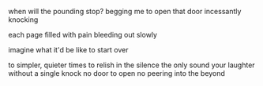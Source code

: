when will the pounding stop?
begging me to open that door
incessantly knocking

each page filled with pain
bleeding out slowly

imagine what it'd be like
to start over

to simpler, quieter times
to relish in the silence
the only sound your laughter
without a single knock
no door to open 
no peering into the beyond